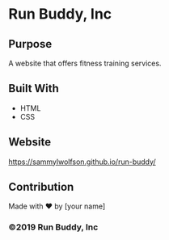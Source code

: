 # Run Buddy, Inc

## Purpose
A website that offers fitness training services. 

## Built With
* HTML
* CSS

## Website
https://sammylwolfson.github.io/run-buddy/

## Contribution
Made with ❤️ by [your name]

### ©️2019 Run Buddy, Inc 
